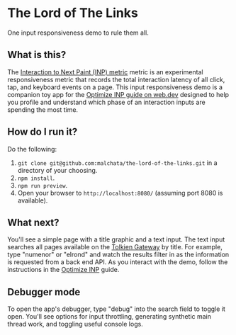 # The Lord of The Links

One input responsiveness demo to rule them all.

## What is this?

The [Interaction to Next Paint (INP) metric](https://web.dev/inp/) metric is an experimental responsiveness metric that records the total interaction latency of all click, tap, and keyboard events on a page. This input responsiveness demo is a companion toy app for the [Optimize INP guide on web.dev](https://web.dev/optimize-inp/) designed to help you profile and understand which phase of an interaction inputs are spending the most time.

## How do I run it?

Do the following:

1. `git clone git@github.com:malchata/the-lord-of-the-links.git` in a directory of your choosing.
2. `npm install`.
3. `npm run preview`.
4. Open your browser to `http://localhost:8080/` (assuming port 8080 is available).

## What next?

You'll see a simple page with a title graphic and a text input. The text input searches all pages available on the [Tolkien Gateway](http://www.tolkiengateway.net/wiki/Main_Page) by title. For example, type "numenor" or "elrond" and watch the results filter in as the information is requested from a back end API. As you interact with the demo, follow the instructions in the [Optimize INP](https://web.dev/optimize-inp/) guide.

## Debugger mode

To open the app's debugger, type "debug" into the search field to toggle it open. You'll see options for input throttling, generating synthetic main thread work, and toggling useful console logs.
